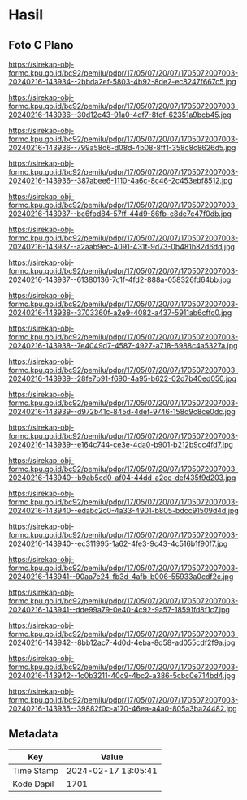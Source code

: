 # Hasil

## Foto C Plano

https://sirekap-obj-formc.kpu.go.id/bc92/pemilu/pdpr/17/05/07/20/07/1705072007003-20240216-143934--2bbda2ef-5803-4b92-8de2-ec8247f667c5.jpg

https://sirekap-obj-formc.kpu.go.id/bc92/pemilu/pdpr/17/05/07/20/07/1705072007003-20240216-143936--30d12c43-91a0-4df7-8fdf-62351a9bcb45.jpg

https://sirekap-obj-formc.kpu.go.id/bc92/pemilu/pdpr/17/05/07/20/07/1705072007003-20240216-143936--799a58d6-d08d-4b08-8ff1-358c8c8626d5.jpg

https://sirekap-obj-formc.kpu.go.id/bc92/pemilu/pdpr/17/05/07/20/07/1705072007003-20240216-143936--387abee6-1110-4a6c-8c46-2c453ebf8512.jpg

https://sirekap-obj-formc.kpu.go.id/bc92/pemilu/pdpr/17/05/07/20/07/1705072007003-20240216-143937--bc6fbd84-57ff-44d9-86fb-c8de7c47f0db.jpg

https://sirekap-obj-formc.kpu.go.id/bc92/pemilu/pdpr/17/05/07/20/07/1705072007003-20240216-143937--a2aab9ec-4091-431f-9d73-0b481b82d6dd.jpg

https://sirekap-obj-formc.kpu.go.id/bc92/pemilu/pdpr/17/05/07/20/07/1705072007003-20240216-143937--61380136-7c1f-4fd2-888a-058326fd64bb.jpg

https://sirekap-obj-formc.kpu.go.id/bc92/pemilu/pdpr/17/05/07/20/07/1705072007003-20240216-143938--3703360f-a2e9-4082-a437-5911ab6cffc0.jpg

https://sirekap-obj-formc.kpu.go.id/bc92/pemilu/pdpr/17/05/07/20/07/1705072007003-20240216-143938--7e4049d7-4587-4927-a718-6988c4a5327a.jpg

https://sirekap-obj-formc.kpu.go.id/bc92/pemilu/pdpr/17/05/07/20/07/1705072007003-20240216-143939--28fe7b91-f690-4a95-b622-02d7b40ed050.jpg

https://sirekap-obj-formc.kpu.go.id/bc92/pemilu/pdpr/17/05/07/20/07/1705072007003-20240216-143939--d972b41c-845d-4def-9746-158d9c8ce0dc.jpg

https://sirekap-obj-formc.kpu.go.id/bc92/pemilu/pdpr/17/05/07/20/07/1705072007003-20240216-143939--e164c744-ce3e-4da0-b901-b212b9cc4fd7.jpg

https://sirekap-obj-formc.kpu.go.id/bc92/pemilu/pdpr/17/05/07/20/07/1705072007003-20240216-143940--b9ab5cd0-af04-44dd-a2ee-def435f9d203.jpg

https://sirekap-obj-formc.kpu.go.id/bc92/pemilu/pdpr/17/05/07/20/07/1705072007003-20240216-143940--edabc2c0-4a33-4901-b805-bdcc91509d4d.jpg

https://sirekap-obj-formc.kpu.go.id/bc92/pemilu/pdpr/17/05/07/20/07/1705072007003-20240216-143940--ec311995-1a62-4fe3-9c43-4c516b1f90f7.jpg

https://sirekap-obj-formc.kpu.go.id/bc92/pemilu/pdpr/17/05/07/20/07/1705072007003-20240216-143941--90aa7e24-fb3d-4afb-b006-55933a0cdf2c.jpg

https://sirekap-obj-formc.kpu.go.id/bc92/pemilu/pdpr/17/05/07/20/07/1705072007003-20240216-143941--dde99a79-0e40-4c92-9a57-18591fd8f1c7.jpg

https://sirekap-obj-formc.kpu.go.id/bc92/pemilu/pdpr/17/05/07/20/07/1705072007003-20240216-143942--8bb12ac7-4d0d-4eba-8d58-ad055cdf2f9a.jpg

https://sirekap-obj-formc.kpu.go.id/bc92/pemilu/pdpr/17/05/07/20/07/1705072007003-20240216-143942--1c0b3211-40c9-4bc2-a386-5cbc0e714bd4.jpg

https://sirekap-obj-formc.kpu.go.id/bc92/pemilu/pdpr/17/05/07/20/07/1705072007003-20240216-143935--39882f0c-a170-46ea-a4a0-805a3ba24482.jpg


## Metadata

| Key        | Value               |
| ---------- | ------------------- |
| Time Stamp | 2024-02-17 13:05:41 |
| Kode Dapil | 1701                |



